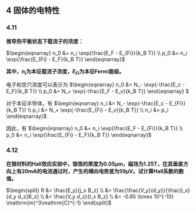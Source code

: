 ## 4 固体的电特性
### 4.11 
**推导热平衡状态下载流子的浓度：**

$`\begin{eqnarray}
	n_0 &= n_i \exp{\frac{E_F - E_{Fi}}{k_B T}} \\
	p_0 &= n_i \exp{\frac{E_{Fi} - E_F}{k_B T}}
\end{eqnarray}`$

**其中，$`n_i`$为本征载流子浓度，$`E_{Fi}`$为本征Fermi能级。**

电子和空穴浓度可以表示为
$`\begin{eqnarray}
	n_0 &= N_- \exp{-\frac{E_c - E_F}{k_B T}} \\
	p_0 &= N_+ \exp{-\frac{E_F - E_v}{k_B T}}	
\end{eqnarray}
`$

对于本征半导体，有
$`\begin{eqnarray}
	n_i &= N_- \exp{-\frac{E_c - E_{Fi}}{k_B T}} \\
	p_i &= N_+ \exp{-\frac{E_{Fi} - E_v}{k_B T}} \\
	n_i &= p_i
\end{eqnarray}`$

因此，有
$`\begin{eqnarray}
	n_0 &= n_i \exp{\frac{E_F - E_{Fi}}{k_B T}} \\
	p_0 &= n_i \exp{\frac{E_{Fi} - E_F}{k_B T}}
\end{eqnarray}`$




### 4.12
**在银材料的Hall效应实验中，银箔的厚度为$`0.05 \mathrm{\mu m}`$，磁场为$`1.25 \mathrm{T}`$，在其垂直方向上有$`20 \mathrm{mA}`$的电流通过时，产生的横向电势差为$`59 \mathrm{\mu V}`$。试计算Hall系数的数值。**

$`\begin{split}
	R &= \frac{E_y}{j_x B_z} \\
	  &= \frac{\frac{V_y}{d_y}}{\frac{I_x}{d_y d_z}B_z} \\
	  &= \frac{V_y d_z}{I_x B_z} \\
	  &= -0.85 \times 10^{-10} \mathrm{m}^3\mathrm{C}^{-1}
\end{split}`$